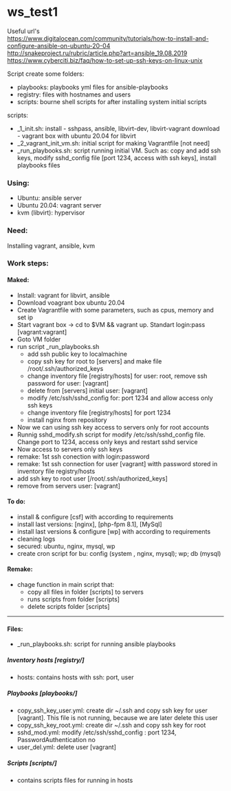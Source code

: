 # ws_test1

Useful url's \
https://www.digitalocean.com/community/tutorials/how-to-install-and-configure-ansible-on-ubuntu-20-04 \
http://snakeproject.ru/rubric/article.php?art=ansible_19.08.2019 \
https://www.cyberciti.biz/faq/how-to-set-up-ssh-keys-on-linux-unix 

Script create some
 folders: 
  * playbooks: playbooks yml files for ansible-playbooks
  * registry:  files with hostnames and users
  * scripts:   bourne shell scripts for after installing system initial scripts
 
 scripts:
  * _1_init.sh: install - sshpass, ansible, libvirt-dev, libvirt-vagrant
                    download - vagrant box with ubuntu 20.04 for libvirt
  * _2_vagrant_init_vm.sh: initial script for making Vagrantfile [not need]
  * _run_playbooks.sh: script running initial VM. Such as: copy and add ssh keys, modify sshd_config file [port 1234, access with ssh keys], install playbooks files
          
### Using:
  * Ubuntu: ansible server
  * Ubuntu 20.04: vagrant server
  * kvm (libvirt): hypervisor
### Need:
  Installing vagrant, ansible, kvm
  
### Work steps:
 #### Maked:
  - Install: vagrant for libvirt, ansible
  - Download voagrant box ubuntu 20.04
  - Create Vagrantfile with some parameters, such as cpus, memory and set ip
  - Start vagrant box -> cd to $VM && vagrant up. Standart login:pass [vagrant:vagrant]
  - Goto VM folder
  - run script _run_playbooks.sh
    - add ssh public key to localmachine
    - copy ssh key for root to [servers] and make file /root/.ssh/authorized_keys
    - change inventory file [registry/hosts] for user: root, remove ssh password for user: [vagrant]
    - delete from [servers] initial user: [vagrant]
    - modify /etc/ssh/sshd_config for: port 1234 and allow access only ssh keys
    - change inventory file [registry/hosts] for port 1234
    - install nginx from repository
  - Now we can using ssh key access to servers only for root accounts
  - Runnig sshd_modify.sh script for modify /etc/ssh/sshd_config file. Change port to 1234, access only keys and restart sshd service
  - Now access to servers only ssh keys
  - remake: 1st ssh conection with login:password
  - remake: 1st ssh connection for user [vagrant] witth password stored in inventory file registry/hosts
  - add ssh key to root user [/root/.ssh/authorized_keys]
  - remove from servers user: [vagrant]
 
#### To do:
  - install & configure [csf] with according to requirements
  - install last versions: [nginx], [php-fpm 8.1], [MySql]
  - install last versions & configure [wp] with according to requirements
  - cleaning logs
  - secured: ubuntu, nginx, mysql, wp
  - create cron script for bu: config (system , nginx, mysql); wp; db (mysql)

#### Remake:
  - chage function in main script that:
      - copy all files in folder [scripts] to servers
      - runs scripts from folder [scripts] 
      - delete scripts folder [scripts] 
----
#### Files:
 - _run_playbooks.sh: script for running ansible playbooks
##### Inventory hosts [registry/]
 - hosts: contains hosts with ssh: port, user
##### Playbooks [playbooks/]
 - copy_ssh_key_user.yml: create dir ~/.ssh and copy ssh key for user [vagrant]. This file is not running, because we are later delete this user
 - copy_ssh_key_root.yml: create dir ~/.ssh and copy ssh key for root
 - sshd_mod.yml: modify /etc/ssh/sshd_config : port 1234, PasswordAuthentication no
 - user_del.yml: delete user [vagrant]
##### Scripts [scripts/]
 - contains scripts files for running in hosts
 
 
 


